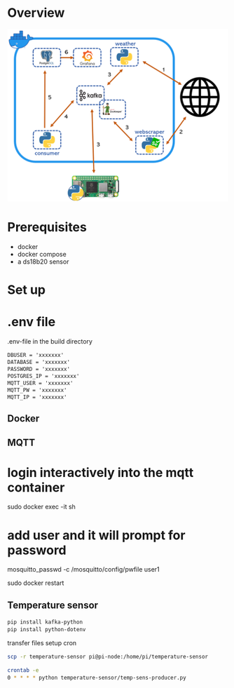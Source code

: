 # Overview

![This is an image](doc/arcitechture.png)

# Prerequisites

- docker
- docker compose
- a ds18b20 sensor

# Set up

# .env file
.env-file in the build directory

```env
DBUSER = 'xxxxxxx'
DATABASE = 'xxxxxxx'
PASSWORD = 'xxxxxxx'
POSTGRES_IP = 'xxxxxxx'
MQTT_USER = 'xxxxxxx'
MQTT_PW = 'xxxxxxx'
MQTT_IP = 'xxxxxxx'
```

## Docker

## MQTT

# login interactively into the mqtt container
sudo docker exec -it <container-id> sh

# add user and it will prompt for password
mosquitto_passwd -c /mosquitto/config/pwfile user1

sudo docker restart <container-id>


## Temperature sensor

```bash
pip install kafka-python
pip install python-dotenv
```

transfer files setup cron
```bash
scp -r temperature-sensor pi@pi-node:/home/pi/temperature-sensor
```

```bash
crontab -e
0 * * * * python temperature-sensor/temp-sens-producer.py
```
  